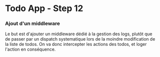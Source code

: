 # Todo App - Step 12

### Ajout d'un middleware

Le but est d'ajouter un middleware dédié à la gestion des logs, plutôt que de passer par un dispatch systematique lors de la moindre modification de la liste de todos.
On va donc intercepter les actions des todos, et loger l'action en conséquence.
